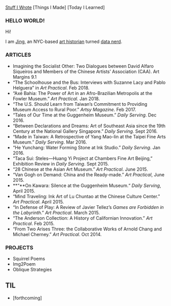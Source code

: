 [Stuff I Wrote](./#articles) [Things I Made] [Today I Learned]

### HELLO WORLD!

Hi! 

I am [Jing](https://www.linkedin.com/in/jingcao1/), an NYC-based [art historian](https://archive-it.org/home/ArtPractical) turned [data nerd](https://opendata.cityofnewyork.us/how-to/#apidocumentation). 


### ARTICLES
- Imagining the Socialist Other: Two Dialogues between David Alfaro Siqueiros and Members of the Chinese Artists’ Association (CAA). Art Margins 9.1
- “The Schoolhouse and the Bus: Interviews with Suzanne Lacy and Pablo Helguera” in *Art Practical*. Feb 2018.
- “Axé Bahia: The Power of Art in an Afro-Brazilian Metropolis at the Fowler Museum.” *Art Practical.* Jan 2018.
- “The U.S. Should Learn from Taiwan’s Commitment to Providing Museum Access to Rural Poor.” *Artsy Magazine.* Feb 2017.
- “Tales of Our Time at the Guggenheim Museum.” *Daily Serving*. Dec 2016.
- “Between Declarations and Dreams: Art of Southeast Asia since the 19th Century at the National Gallery Singapore.” *Daily Serving.* Sept 2016.
- “Made in Taiwan: A Retrospective of Yang Mao-lin at the Taipei Fine Arts Museum.” *Daily Serving*. Mar 2016.
- “He Yunchang: Water Forming Stone at Ink Studio.” *Daily Serving*. Jan 2016.
- “Taca Sui: Steles—Huang Yi Project at Chambers Fine Art Beijing,” Exhibition Review in *Daily Serving*. Sept 2015.
- “28 Chinese at the Asian Art Museum.” *Art Practical*. June 2015.
- “Van Gogh on Demand: China and the Ready-made.” *Art Practical*, June 2015.
- **“**On Kawara: Silence at the Guggenheim Museum.“ *Daily Serving*, April 2015.
- “Mind Traveling: Ink Art of Lu Chuntao at the Chinese Culture Center.” *Art Practical*. April 2015.
- “In Defense of Play: A Review of Javier Tellez’s *Games are Forbidden in the Labyrinth*.” *Art Practical*. March 2015.
- “The Anderson Collection: A History of Californian Innovation.” *Art Practical*. Feb 2015.
- “From Two Arises Three: the Collaborative Works of Arnold Chang and Michael Cherney.” *Art Practical*. Oct 2014.

### PROJECTS
- Squirrel Poems
- Img2Poem
- Oblique Strategies

## TIL
- [forthcoming]
